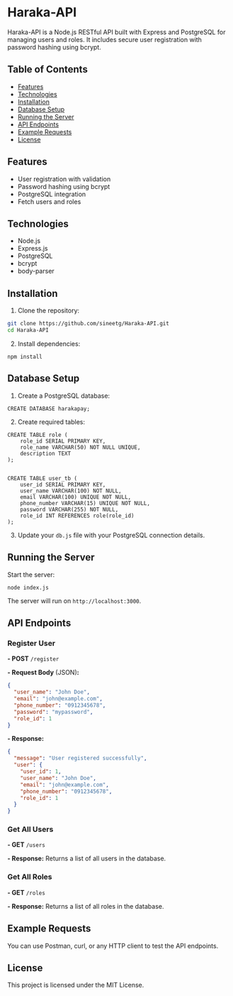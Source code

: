 # Haraka-API

Haraka-API is a Node.js RESTful API built with Express and PostgreSQL for managing users and roles. It includes secure user registration with password hashing using bcrypt.

## Table of Contents

- [Features](#features)  
- [Technologies](#technologies)  
- [Installation](#installation)  
- [Database Setup](#database-setup)  
- [Running the Server](#running-the-server)  
- [API Endpoints](#api-endpoints)  
- [Example Requests](#example-requests)  
- [License](#license)  

## Features

- User registration with validation  
- Password hashing using bcrypt  
- PostgreSQL integration  
- Fetch users and roles  

## Technologies

- Node.js  
- Express.js  
- PostgreSQL  
- bcrypt  
- body-parser  

## Installation

1. Clone the repository:

```bash
git clone https://github.com/sineetg/Haraka-API.git
cd Haraka-API
```

2. Install dependencies:

```
npm install
```

## Database Setup

1. Create a PostgreSQL database:

```
CREATE DATABASE harakapay;
```

2. Create required tables:

```
CREATE TABLE role (
    role_id SERIAL PRIMARY KEY,
    role_name VARCHAR(50) NOT NULL UNIQUE,
    description TEXT
);


CREATE TABLE user_tb (
    user_id SERIAL PRIMARY KEY,
    user_name VARCHAR(100) NOT NULL,
    email VARCHAR(100) UNIQUE NOT NULL,
    phone_number VARCHAR(15) UNIQUE NOT NULL,
    password VARCHAR(255) NOT NULL,
    role_id INT REFERENCES role(role_id)
);
```

3. Update your ```db.js``` file with your PostgreSQL connection details.

## Running the Server

Start the server:

```
node index.js
```

The server will run on ```http://localhost:3000```.

## API Endpoints

### Register User

 **- POST** ```/register```
 
 **- Request Body** (JSON)**:**

```json
{
  "user_name": "John Doe",
  "email": "john@example.com",
  "phone_number": "0912345678",
  "password": "mypassword",
  "role_id": 1
}
```

 **- Response:**

```json
{
  "message": "User registered successfully",
  "user": {
    "user_id": 1,
    "user_name": "John Doe",
    "email": "john@example.com",
    "phone_number": "0912345678",
    "role_id": 1
  }
}
```

### Get All Users

 **- GET** ```/users```
 
 **- Response:** Returns a list of all users in the database.

### Get All Roles

 **- GET** ```/roles```

 **- Response:** Returns a list of all roles in the database.

## Example Requests

You can use Postman, curl, or any HTTP client to test the API endpoints.

## License

This project is licensed under the MIT License.
